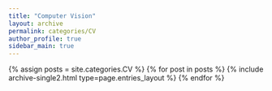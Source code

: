 ```yaml
---
title: "Computer Vision"
layout: archive
permalink: categories/CV
author_profile: true
sidebar_main: true
---
```


{% assign posts = site.categories.CV %}
{% for post in posts %} {% include archive-single2.html type=page.entries_layout %} {% endfor %}
